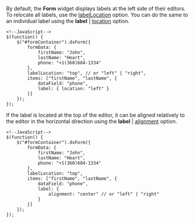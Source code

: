 By default, the **Form** widget displays labels at the left side of their editors. To relocate all labels, use the [labelLocation](/api-reference/10%20UI%20Widgets/dxForm/1%20Configuration/labelLocation.md '/Documentation/ApiReference/UI_Widgets/dxForm/Configuration/#labelLocation') option. You can do the same to an individual label using the **label** | [location](/api-reference/10%20UI%20Widgets/dxForm/5%20Item%20Types/SimpleItem/label/location.md '/Documentation/ApiReference/UI_Widgets/dxForm/Item_Types/SimpleItem/label/#location') option.

    <!--JavaScript-->
    $(function() {
        $("#formContainer").dxForm({
            formData: {
                firstName: "John",
                lastName: "Heart",
                phone: "+1(360)684-1334"
            },
            labelLocation: "top", // or "left" | "right",
            items: ["firstName", "lastName", { 
                dataField: "phone",
                label: { location: "left" }
            }]
        });
    });

If the label is located at the top of the editor, it can be aligned relatively to the editor in the horizontal direction using the **label** | [alignment](/api-reference/10%20UI%20Widgets/dxForm/5%20Item%20Types/SimpleItem/label/alignment.md '/Documentation/ApiReference/UI_Widgets/dxForm/Item_Types/SimpleItem/label/#alignment') option.

    <!--JavaScript-->
    $(function() {
        $("#formContainer").dxForm({
            formData: {
                firstName: "John",
                lastName: "Heart",
                phone: "+1(360)684-1334"
            },
            labelLocation: "top",
            items: ["firstName", "lastName", { 
                dataField: "phone",
                label: { 
                    alignment: "center" // or "left" | "right" 
                }
            }]
        });
    });
